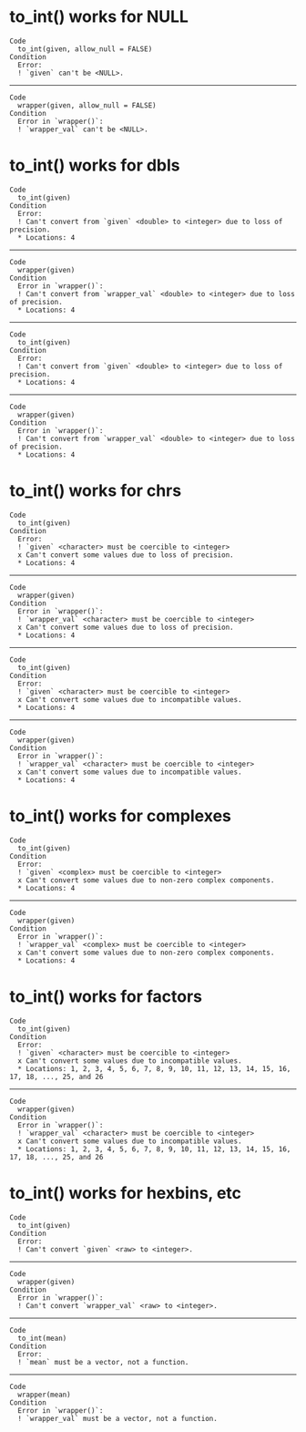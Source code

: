 # to_int() works for NULL

    Code
      to_int(given, allow_null = FALSE)
    Condition
      Error:
      ! `given` can't be <NULL>.

---

    Code
      wrapper(given, allow_null = FALSE)
    Condition
      Error in `wrapper()`:
      ! `wrapper_val` can't be <NULL>.

# to_int() works for dbls

    Code
      to_int(given)
    Condition
      Error:
      ! Can't convert from `given` <double> to <integer> due to loss of precision.
      * Locations: 4

---

    Code
      wrapper(given)
    Condition
      Error in `wrapper()`:
      ! Can't convert from `wrapper_val` <double> to <integer> due to loss of precision.
      * Locations: 4

---

    Code
      to_int(given)
    Condition
      Error:
      ! Can't convert from `given` <double> to <integer> due to loss of precision.
      * Locations: 4

---

    Code
      wrapper(given)
    Condition
      Error in `wrapper()`:
      ! Can't convert from `wrapper_val` <double> to <integer> due to loss of precision.
      * Locations: 4

# to_int() works for chrs

    Code
      to_int(given)
    Condition
      Error:
      ! `given` <character> must be coercible to <integer>
      x Can't convert some values due to loss of precision.
      * Locations: 4

---

    Code
      wrapper(given)
    Condition
      Error in `wrapper()`:
      ! `wrapper_val` <character> must be coercible to <integer>
      x Can't convert some values due to loss of precision.
      * Locations: 4

---

    Code
      to_int(given)
    Condition
      Error:
      ! `given` <character> must be coercible to <integer>
      x Can't convert some values due to incompatible values.
      * Locations: 4

---

    Code
      wrapper(given)
    Condition
      Error in `wrapper()`:
      ! `wrapper_val` <character> must be coercible to <integer>
      x Can't convert some values due to incompatible values.
      * Locations: 4

# to_int() works for complexes

    Code
      to_int(given)
    Condition
      Error:
      ! `given` <complex> must be coercible to <integer>
      x Can't convert some values due to non-zero complex components.
      * Locations: 4

---

    Code
      wrapper(given)
    Condition
      Error in `wrapper()`:
      ! `wrapper_val` <complex> must be coercible to <integer>
      x Can't convert some values due to non-zero complex components.
      * Locations: 4

# to_int() works for factors

    Code
      to_int(given)
    Condition
      Error:
      ! `given` <character> must be coercible to <integer>
      x Can't convert some values due to incompatible values.
      * Locations: 1, 2, 3, 4, 5, 6, 7, 8, 9, 10, 11, 12, 13, 14, 15, 16, 17, 18, ..., 25, and 26

---

    Code
      wrapper(given)
    Condition
      Error in `wrapper()`:
      ! `wrapper_val` <character> must be coercible to <integer>
      x Can't convert some values due to incompatible values.
      * Locations: 1, 2, 3, 4, 5, 6, 7, 8, 9, 10, 11, 12, 13, 14, 15, 16, 17, 18, ..., 25, and 26

# to_int() works for hexbins, etc

    Code
      to_int(given)
    Condition
      Error:
      ! Can't convert `given` <raw> to <integer>.

---

    Code
      wrapper(given)
    Condition
      Error in `wrapper()`:
      ! Can't convert `wrapper_val` <raw> to <integer>.

---

    Code
      to_int(mean)
    Condition
      Error:
      ! `mean` must be a vector, not a function.

---

    Code
      wrapper(mean)
    Condition
      Error in `wrapper()`:
      ! `wrapper_val` must be a vector, not a function.

